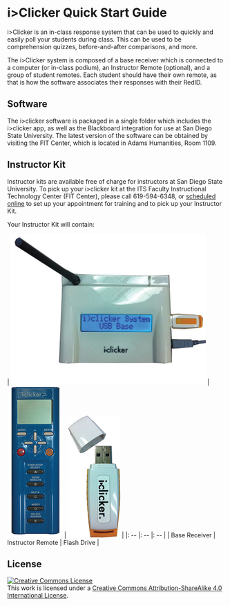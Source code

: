 # i>Clicker Quick Start Guide
i>Clicker is an in-class response system that can be used to quickly and easily poll your students during class. This can be used to be comprehension quizzes, before-and-after comparisons, and more.

The i>Clicker system is composed of a base receiver which is connected to a computer (or in-class podium), an Instructor Remote (optional), and a group of student remotes. Each student should have their own remote, as that is how the software associates their responses with their RedID.

## Software

The i>clicker software is packaged in a single folder which includes the i>clicker app, as well as the Blackboard integration for use at San Diego State University. The latest version of the software can be obtained by visiting the FIT Center, which is located in Adams Humanities, Room 1109.


## Instructor Kit

Instructor kits are available free of charge for instructors at San Diego State University. To pick up your i>clicker kit at the ITS Faculty Instructional Technology Center (FIT Center), please call 619-594-6348, or [scheduled online](https://fitcenter.acuityscheduling.com/schedule.php?appointmentType=1226211) to set up your appointment for training and to pick up your Instructor Kit.



Your Instructor Kit will contain:

| ![](images/baseOn.jpg) | ![](images/iclicker-base-2.png) | ![](images/clicker_USB.jpg) |
|: -- |: -- |: -- |
| Base Receiver | Instructor Remote | Flash Drive |


## License

<a rel="license" href="http://creativecommons.org/licenses/by-sa/4.0/"><img alt="Creative Commons License" style="border-width:0" src="https://i.creativecommons.org/l/by-sa/4.0/88x31.png" /></a><br />This work is licensed under a <a rel="license" href="http://creativecommons.org/licenses/by-sa/4.0/">Creative Commons Attribution-ShareAlike 4.0 International License</a>.